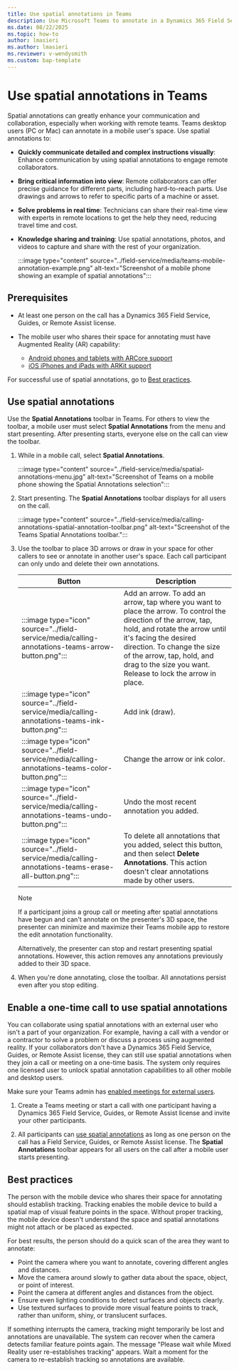 ```yaml
---
title: Use spatial annotations in Teams
description: Use Microsoft Teams to annotate in a Dynamics 365 Field Service environment.
ms.date: 08/22/2025
ms.topic: how-to
author: lmasieri
ms.author: lmasieri
ms.reviewer: v-wendysmith
ms.custom: bap-template
---
```


# Use spatial annotations in Teams

<!--- This topic is also in Guides and RA. Update these topics in calling-annotations.md (Guides) and teams-mobile-annotate.md (RA) --->

Spatial annotations can greatly enhance your communication and collaboration, especially when working with remote teams. Teams desktop users (PC or Mac) can annotate in a mobile user's space. Use spatial annotations to:

- **Quickly communicate detailed and complex instructions visually**: Enhance communication by using spatial annotations to engage remote collaborators.
- **Bring critical information into view**: Remote collaborators can offer precise guidance for different parts, including hard-to-reach parts. Use drawings and arrows to refer to specific parts of a machine or asset.
- **Solve problems in real time**: Technicians can share their real-time view with experts in remote locations to get the help they need, reducing travel time and cost.
- **Knowledge sharing and training**: Use spatial annotations, photos, and videos to capture and share with the rest of your organization.

  :::image type="content" source="../field-service/media/teams-mobile-annotation-example.png" alt-text="Screenshot of a mobile phone showing an example of spatial annotations":::

## Prerequisites

- At least one person on the call has a Dynamics 365 Field Service, Guides, or Remote Assist license.

- The mobile user who shares their space for annotating must have Augmented Reality (AR) capability:

  - [Android phones and tablets with ARCore support](https://developers.google.com/ar/devices)
  - [iOS iPhones and iPads with ARKit support](https://developers.google.com/ar/devices#ios)

For successful use of spatial annotations, go to [Best practices](#best-practices).

## Use spatial annotations

Use the **Spatial Annotations** toolbar in Teams. For others to view the toolbar, a mobile user must select **Spatial Annotations** from the menu and start presenting. After presenting starts, everyone else on the call can view the toolbar.

1. While in a mobile call, select **Spatial Annotations**.

   :::image type="content" source="../field-service/media/spatial-annotations-menu.jpg" alt-text="Screenshot of Teams on a mobile phone showing the Spatial Annotations selection":::

1. Start presenting. The **Spatial Annotations** toolbar displays for all users on the call.

   :::image type="content" source="../field-service/media/calling-annotations-spatial-annotation-toolbar.png" alt-text="Screenshot of the Teams Spatial Annotations toolbar.":::

1. Use the toolbar to place 3D arrows or draw in your space for other callers to see or annotate in another user's space. Each call participant can only undo and delete their own annotations.

   |Button|Description|
   |---------|----------------------------------------------------|
   |:::image type="icon" source="../field-service/media/calling-annotations-teams-arrow-button.png":::| Add an arrow. To add an arrow, tap where you want to place the arrow. To control the direction of the arrow, tap, hold, and rotate the arrow until it's facing the desired direction. To change the size of the arrow, tap, hold, and drag to the size you want. Release to lock the arrow in place.|
   |:::image type="icon" source="../field-service/media/calling-annotations-teams-ink-button.png":::|Add ink (draw).|
   |:::image type="icon" source="../field-service/media/calling-annotations-teams-color-button.png":::|Change the arrow or ink color.|
   |:::image type="icon" source="../field-service/media/calling-annotations-teams-undo-button.png":::|Undo the most recent annotation you added.|
   |:::image type="icon" source="../field-service/media/calling-annotations-teams-erase-all-button.png":::|To delete all annotations that you added, select this button, and then select **Delete Annotations**. This action doesn't clear annotations made by other users.|

   > [!NOTE]
   > If a participant joins a group call or meeting after spatial annotations have begun and can't annotate on the presenter's 3D space, the presenter can minimize and maximize their Teams mobile app to restore the edit annotation functionality.
   >
   > Alternatively, the presenter can stop and restart presenting spatial annotations. However, this action removes any annotations previously added to their 3D space.

1. When you're done annotating, close the toolbar. All annotations persist even after you stop editing.

## Enable a one-time call to use spatial annotations

You can collaborate using spatial annotations with an external user who isn't a part of your organization. For example, having a call with a vendor or a contractor to solve a problem or discuss a process using augmented reality. If your collaborators don't have a Dynamics 365 Field Service, Guides, or Remote Assist license, they can still use spatial annotations when they join a call or meeting on a one-time basis. The system only requires one licensed user to unlock spatial annotation capabilities to all other mobile and desktop users.

Make sure your Teams admin has [enabled meetings for external users](/microsoftteams/plan-meetings#meeting-options-for-guests-and-external-participants).

1. Create a Teams meeting or start a call with one participant having a Dynamics 365 Field Service, Guides, or Remote Assist license and invite your other participants.

1. All participants can [use spatial annotations](#use-spatial-annotations) as long as one person on the call has a Field Service, Guides, or Remote Assist license. The **Spatial Annotations** toolbar appears for all users on the call after a mobile user starts presenting.

## Best practices

The person with the mobile device who shares their space for annotating should establish tracking. Tracking enables the mobile device to build a spatial map of visual feature points in the space. Without proper tracking, the mobile device doesn't understand the space and spatial annotations might not attach or be placed as expected.

For best results, the person should do a quick scan of the area they want to annotate:

- Point the camera where you want to annotate, covering different angles and distances.
- Move the camera around slowly to gather data about the space, object, or point of interest.
- Point the camera at different angles and distances from the object.
- Ensure even lighting conditions to detect surfaces and objects clearly.
- Use textured surfaces to provide more visual feature points to track, rather than uniform, shiny, or translucent surfaces.

If something interrupts the camera, tracking might temporarily be lost and annotations are unavailable. The system can recover when the camera detects familiar feature points again. The message "Please wait while Mixed Reality user re-establishes tracking" appears. Wait a moment for the camera to re-establish tracking so annotations are available.
